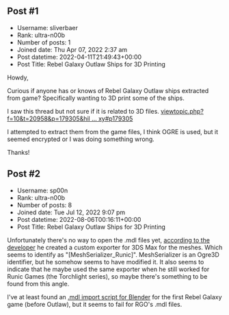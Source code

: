 ## Post #1
- Username: sliverbaer
- Rank: ultra-n00b
- Number of posts: 1
- Joined date: Thu Apr 07, 2022 2:37 am
- Post datetime: 2022-04-11T21:49:43+00:00
- Post Title: Rebel Galaxy Outlaw Ships for 3D Printing

Howdy,

Curious if anyone has or knows of Rebel Galaxy Outlaw ships extracted from game?  Specifically wanting to 3D print some of the ships.

I saw this thread but not sure if it is related to 3D files.
[viewtopic.php?f=10&t=20958&p=179305&hil ... xy#p179305](https://forum.xentax.com/viewtopic.php?f=10&t=20958&p=179305&hilit=rebel+galaxy#p179305)

I attempted to extract them from the game files, I think OGRE is used, but it seemed encrypted or I was doing something wrong.

Thanks!
## Post #2
- Username: sp00n
- Rank: ultra-n00b
- Number of posts: 8
- Joined date: Tue Jul 12, 2022 9:07 pm
- Post datetime: 2022-08-06T00:16:11+00:00
- Post Title: Rebel Galaxy Outlaw Ships for 3D Printing

Unfortunately there's no way to open the .mdl files yet, [according to the developer](https://steamcommunity.com/app/290300/discussions/0/490125737485635772/) he created a custom exporter for 3DS Max for the meshes. Which seems to identify as "[MeshSerializer_Runic]". MeshSerializer is an Ogre3D identifier, but he somehow seems to have modified it. It also seems to indicate that he maybe used the same exporter when he still worked for Runic Games (the Torchlight series), so maybe there's something to be found from this angle.

I've at least found an [.mdl import script for Blender](https://github.com/rgmdl/rg_mdl_import) for the first Rebel Galaxy game (before Outlaw), but it seems to fail for RGO's .mdl files.
